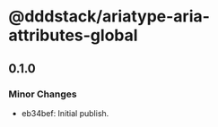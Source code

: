 # @dddstack/ariatype-aria-attributes-global

## 0.1.0

### Minor Changes

- eb34bef: Initial publish.
